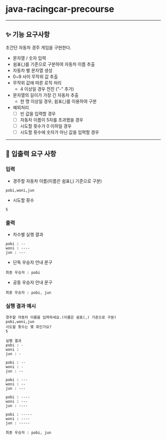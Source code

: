 # java-racingcar-precourse

---
## ✨ 기능 요구사항

초간단 자동차 경주 게임을 구현한다.
- 문자열 / 숫자 입력
- 쉼표(,)를 기준으로 구분하여 자동차 이름 추출
- 자동차 별 문자열 생성
- 0~9 사이 무작위 값 추출
- 무작위 값에 따른 로직 처리
  - 4 이상일 경우 전진 ("-" 추가)
- 문자열의 길이가 가장 긴 자동차 추출
  - 한 명 이상일 경우, 쉼표(,)를 이용하여 구분
- 예외처리
  - [ ] 빈 값을 입력할 경우
  - [ ] 자동차 이름이 5자를 초과했을 경우
  - [ ] 시도할 횟수가 0 이하일 경우
  - [ ] 시도할 횟수에 숫자가 아닌 값을 입력할 경우

---

## 🍅 입출력 요구 사항
### **입력**

- 경주할 자동차 이름(이름은 쉼표(,) 기준으로 구분)

```
pobi,woni,jun

```

- 시도할 횟수

```
5

```

### **출력**

- 차수별 실행 결과

```
pobi : --
woni : ----
jun : ---

```

- 단독 우승자 안내 문구

```
최종 우승자 : pobi

```

- 공동 우승자 안내 문구

```
최종 우승자 : pobi, jun

```

### **실행 결과 예시**
```
경주할 자동차 이름을 입력하세요.(이름은 쉼표(,) 기준으로 구분)
pobi,woni,jun
시도할 횟수는 몇 회인가요?
5

실행 결과
pobi : -
woni :
jun : -

pobi : --
woni : -
jun : --

pobi : ---
woni : --
jun : ---

pobi : ----
woni : ---
jun : ----

pobi : -----
woni : ----
jun : -----

최종 우승자 : pobi, jun

```
